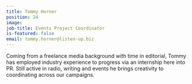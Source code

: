 ```yaml
---
title: Tommy Horner
position: 24
image: 
job-title: Events Project Coordinator
is-featured: false
email: tommy.horner@listen-up.biz
---
```


Coming from a freelance media background with time in editorial, Tommy has employed industry experience to progress via an internship here into PR. Still active in radio, writing and events he brings creativity to coordinating across our campaigns.